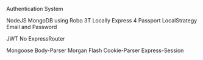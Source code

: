 Authentication System

NodeJS
MongoDB using Robo 3T Locally
Express 4
Passport LocalStrategy Email and Password

JWT
No ExpressRouter

Mongoose
Body-Parser
Morgan
Flash
Cookie-Parser
Express-Session